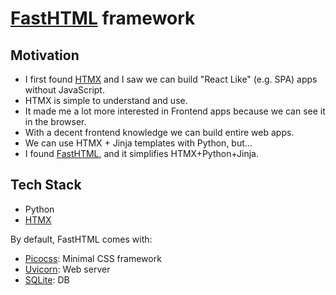 # [FastHTML](https://fastht.ml) framework

## Motivation

- I first found [HTMX](https://htmx.org) and I saw we can build "React Like" (e.g. SPA) apps without JavaScript.
- HTMX is simple to understand and use.
- It made me a lot more interested in Frontend apps because we can see it in the browser.
- With a decent frontend knowledge we can build entire web apps.
- We can use HTMX + Jinja templates with Python, but...
- I found [FastHTML](https://fastht.ml), and it simplifies HTMX+Python+Jinja. 

## Tech Stack

- Python
- [HTMX](https://htmx.org)

By default, FastHTML comes with:
- [Picocss](https://picocss.com): Minimal CSS framework
- [Uvicorn](https://www.uvicorn.org): Web server
- [SQLite](https://www.sqlite.org): DB

